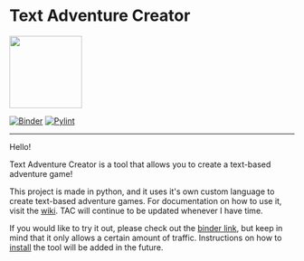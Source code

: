 # Text Adventure Creator
<img src="https://user-images.githubusercontent.com/58859646/157491687-831ec4cf-84a9-4809-b085-041b0103cbd7.jpg" width=128px height=128px>

[![Binder](https://mybinder.org/badge_logo.svg)](https://mybinder.org/v2/gh/RAMENtheNOODLES/text-adventure-creator/HEAD)
[![Pylint](https://github.com/RAMENtheNOODLES/text-adventure-creator/actions/workflows/pylint.yml/badge.svg)](https://github.com/RAMENtheNOODLES/text-adventure-creator/actions/workflows/pylint.yml)

---

Hello! 

Text Adventure Creator is a tool that allows you to create a text-based adventure game!

This project is made in python, and it uses it's own custom language to create text-based adventure games. For documentation on how to use it, visit the [wiki](https://github.com/RAMENtheNOODLES/text-adventure-creator/wiki). TAC will continue to be updated whenever I have time. 

If you would like to try it out, please check out the [binder link](https://mybinder.org/v2/gh/RAMENtheNOODLES/text-adventure-creator/HEAD), but keep in mind that it only allows a certain amount of traffic. Instructions on how to [install](https://github.com/RAMENtheNOODLES/text-adventure-creator/wiki/install) the tool will be added in the future.

